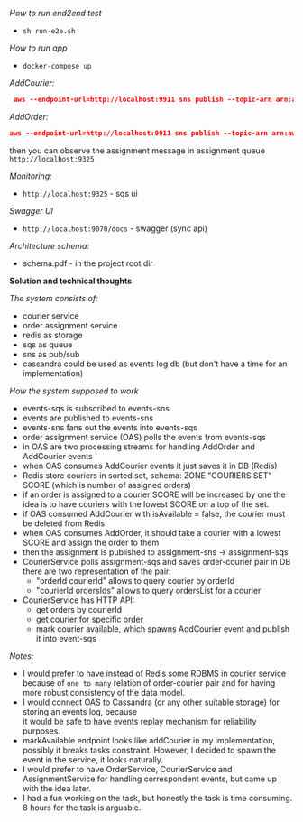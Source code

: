 *How to run end2end test*
- ```sh run-e2e.sh```

*How to run app*
- ```docker-compose up```

*AddCourier:*
```json
 aws --endpoint-url=http://localhost:9911 sns publish --topic-arn arn:aws:sns:eu-west-2:123450000001:events-topic --region eu-west-2 --message "{\"courierId\":\"a97261aa-2907-498e-aa24-3bce25590a46\",\"name\":\"first_courirer\",\"zone\":\"S\",\"isAvailable\":true}"  
```
*AddOrder:*
```json
aws --endpoint-url=http://localhost:9911 sns publish --topic-arn arn:aws:sns:eu-west-2:123450000001:events-topic --region eu-west-2 --message "{\"orderId\":\"b87261aa-2907-498e-aa24-3bce25590a46\",\"details\":\"Buy something\",\"zone\":\"S\",\"addedAt\":\"2021-07-18T10:22:10.170682Z\"}"
```
then you can observe the assignment message in assignment queue ```http://localhost:9325```


*Monitoring:*
- ```http://localhost:9325``` - sqs ui
  
*Swagger UI*
- ```http://localhost:9070/docs``` - swagger (sync api)

*Architecture schema:*
- schema.pdf - in the project root dir

**Solution and technical thoughts**

*The system consists of:*

- courier service
- order assignment service
- redis as storage
- sqs as queue
- sns as pub/sub
- cassandra could be used as events log db (but don't have a time for an implementation)

*How the system supposed to work*

- events-sqs is subscribed to events-sns
- events are published to events-sns
- events-sns fans out the events into events-sqs
- order assignment service (OAS) polls the events from events-sqs
- in OAS are two processing streams for handling AddOrder and AddCourier events
- when OAS consumes AddCourier events it just saves it in DB (Redis)
- Redis store couriers in sorted set, schema: ZONE "COURIERS SET" SCORE (which is number of assigned orders)
- if an order is assigned to a courier SCORE will be increased by one
  the idea is to have couriers with the lowest SCORE on a top of the set.
- if OAS consumed AddCourier with isAvailable = false, the courier must be deleted from Redis
- when OAS consumes AddOrder, it should take a courier with a lowest SCORE and assign the order to them
- then the assignment is published to assignment-sns -> assignment-sqs
- CourierService polls assignment-sqs and saves order-courier pair in DB
  there are two representation of the pair:
   - "orderId courierId" allows to query courier by orderId 
   - "courierId ordersIds" allows to query ordersList for a courier
- CourierService has HTTP API:
   - get orders by courierId
   - get courier for specific order
   - mark courier available, which spawns AddCourier event and publish it into event-sqs
    
*Notes:* 
 - I would prefer to have instead of Redis some RDBMS in courier service because of `one to many` relation of order-courier
   pair and for having more robust consistency of the data model.
-  I would connect OAS to Cassandra (or any other suitable storage) for storing an events log, because  
  it would be safe to have events replay mechanism for reliability purposes.
- markAvailable endpoint looks like addCourier in my implementation, possibly it breaks tasks
  constraint. However, I decided to spawn the event in the service, it looks naturally.
- I would prefer to have OrderService, CourierService and AssignmentService for handling
  correspondent events, but came up with the idea later.
- I had a fun working on the task, but honestly the task is time consuming. 8 hours for the task is arguable.
   

     
  


